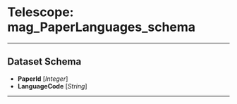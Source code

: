 # Telescope: mag_PaperLanguages_schema
- - - 
## Dataset Schema

+ **PaperId** [*Integer*]
+ **LanguageCode** [*String*]
- - - 

